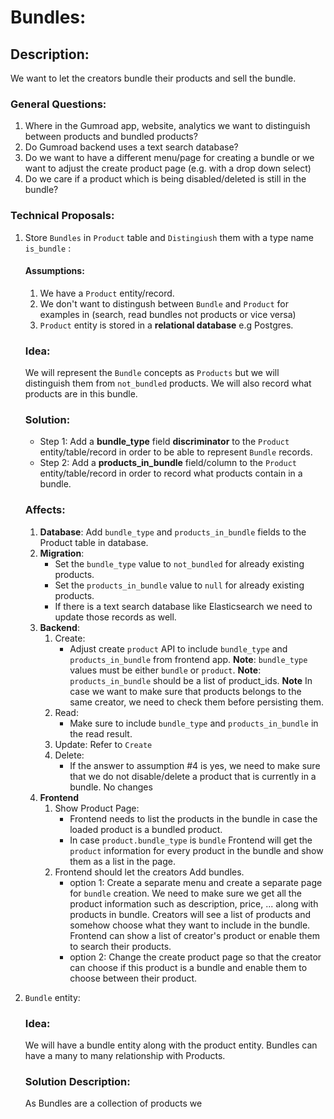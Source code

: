 # Bundles:

## Description:

We want to let the creators bundle their products and sell the bundle. 

### General Questions:
1. Where in the Gumroad app, website, analytics we want to distinguish between products and bundled products?
2. Do Gumroad backend uses a text search database? 
3. Do we want to have a different menu/page for creating a bundle or we want to adjust the create product page (e.g. with a drop down select)
4. Do we care if a product which is being disabled/deleted is still in the bundle?


### Technical Proposals:

1. Store `Bundles` in `Product` table and `Distingiush` them with a type name `is_bundle` :
    #### Assumptions:
    1. We have a `Product` entity/record.    
    2. We don't want to distingush between `Bundle` and `Product` for examples in (search, read bundles not products or vice versa)
    3. `Product` entity is stored in a **relational database** e.g Postgres. 

    ### Idea: 
    We will represent the `Bundle` concepts as `Products` but we will distinguish them from `not_bundled` products. We will also record what products are in this bundle. 

    ### Solution:
    - Step 1: Add a **bundle_type** field **discriminator** to the `Product` entity/table/record in order to be able to represent `Bundle` records. 
    - Step 2: Add a **products_in_bundle** field/column to the `Product` entity/table/record in order to record what products contain in a bundle.

    ### Affects:
    1. **Database**:
    Add `bundle_type` and `products_in_bundle` fields to the Product table in database.
    2. **Migration**:
        - Set the `bundle_type` value to `not_bundled` for already existing products. 
        - Set the `products_in_bundle` value to `null` for already existing products.   
        - If there is a text search database like Elasticsearch we need to update those records as well.      
    3. **Backend**: 
        1. Create:  
            - Adjust create `product` API to include `bundle_type` and `products_in_bundle` from frontend app.
            **Note**: `bundle_type` values must be either `bundle` or `product`.
            **Note**: `products_in_bundle` should be a list of product_ids. 
            **Note** In case we want to make sure that products belongs to the same creator, we need to check them before persisting them.  
        2. Read:
            - Make sure to include `bundle_type` and `products_in_bundle` in the read result.
        3. Update: 
            Refer to `Create`
        4. Delete:
            - If the answer to assumption #4 is yes, we need to make sure that we do not disable/delete a product that is currently in a bundle. 
            No changes 
    4. **Frontend**
        1. Show Product Page:             
            - Frontend needs to list the products in the bundle in case the loaded product is a bundled product. 
            - In case `product.bundle_type` is `bundle` Frontend will get the `product` information for every product in the bundle and show them as a list in the page. 
        2. Frontend should let the creators Add bundles. 
            - option 1: Create a separate menu and create a separate page for `bundle` creation. We need to make sure we get all the product information such as description, price, ... along with products in bundle. 
            Creators will see a list of products and somehow choose what they want to include in the bundle.
            Frontend can show a list of creator's product or enable them to search their products. 
            - option 2: Change the create product page so that the creator can choose if this product is a bundle and enable them to choose between their product. 
        
        



         
    

2. `Bundle` entity:
    ### Idea:
    We will have a bundle entity along with the product entity. Bundles can have a many to many relationship with Products.  

    ### Solution Description:
    As Bundles are a collection of products we
